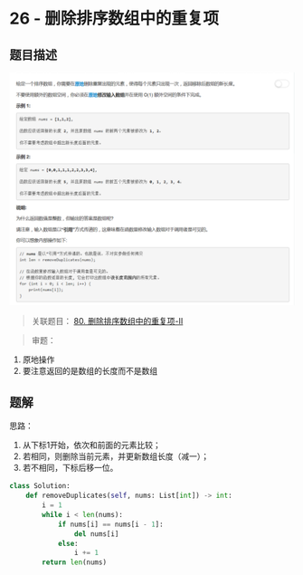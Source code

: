 # 26 - 删除排序数组中的重复项

## 题目描述
![problem](images/26.png)

>关联题目： [80. 删除排序数组中的重复项-II](https://github.com/Rosevil1874/LeetCode/tree/master/Python-Solution/80_Remove-Duplicates-from-Sorted-Array-II)

>审题：
1. 原地操作
2. 要注意返回的是数组的长度而不是数组

## 题解
思路：
1. 从下标1开始，依次和前面的元素比较；
2. 若相同，则删除当前元素，并更新数组长度（减一）；
3. 若不相同，下标后移一位。

```python
class Solution:
    def removeDuplicates(self, nums: List[int]) -> int:
        i = 1
        while i < len(nums):
            if nums[i] == nums[i - 1]:
                del nums[i]
            else:
                i += 1
        return len(nums)
```